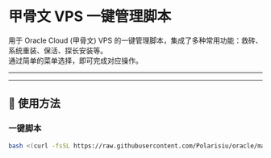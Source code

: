 # 甲骨文 VPS 一键管理脚本

用于 Oracle Cloud (甲骨文) VPS 的一键管理脚本，集成了多种常用功能：救砖、系统重装、保活、探长安装等。  
通过简单的菜单选择，即可完成对应操作。

---
---

## 🚀 使用方法

### 一键脚本
```bash
bash <(curl -fsSL https://raw.githubusercontent.com/Polarisiu/oracle/main/oracle.sh)
